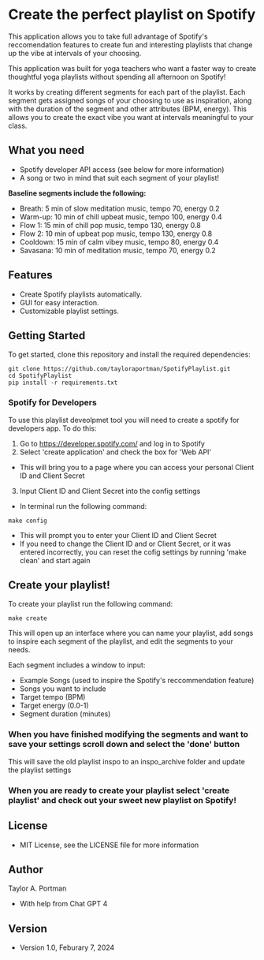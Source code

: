 # Create the perfect playlist on Spotify

This application allows you to take full advantage of Spotify's reccomendation features to create
fun and interesting playlists that change up the vibe at intervals of your choosing.

This application was built for yoga teachers who want a faster way to create thoughtful yoga playlists 
without spending all afternoon on Spotify!

It works by creating different segments for each part of the playlist. Each segment gets assigned songs of your choosing to use as inspiration, along with the duration of the segment and other attributes (BPM, energy). This allows you to create the exact vibe you want at intervals meaningful to your class.

## What you need
- Spotify developer API access (see below for more information)
- A song or two in mind that suit each segment of your playlist!

**Baseline segments include the following:**

* Breath: 5 min of slow meditation music, tempo 70, energy 0.2
* Warm-up: 10 min of chill upbeat music, tempo 100, energy 0.4
* Flow 1: 15 min of chill pop music, tempo 130, energy 0.8
* Flow 2: 10 min of upbeat pop music, tempo 130, energy 0.8
* Cooldown: 15 min of calm vibey music, tempo 80, energy 0.4
* Savasana: 10 min of meditation music, tempo 70, energy 0.2

## Features

- Create Spotify playlists automatically.
- GUI for easy interaction.
- Customizable playlist settings.

## Getting Started 
To get started, clone this repository and install the required dependencies:

```
git clone https://github.com/tayloraportman/SpotifyPlaylist.git
cd SpotifyPlaylist
pip install -r requirements.txt
```
### Spotify for Developers
To use this playlist deveolpmet tool you will need to create a spotify for developers app. To do this: 
1. Go to https://developer.spotify.com/ and log in to Spotify
2. Select 'create application' and check the box for 'Web API'
- This will bring you to a page where you can access your personal Client ID and Client Secret
3. Input Client ID and Client Secret into the config settings 
- In terminal run the following command: 
```
make config
```
- This will prompt you to enter your Client ID and Client Secret
- If you need to change the Client ID and or Client Secret, or it was entered incorrectly, you can reset the cofig settings by running 'make clean' and start again

## Create your playlist!
To create your playlist run the following command:
```
make create
```
This will open up an interface where you can name your playlist, add songs to inspire each segment of the playlist, and edit the segments to your needs. 

Each segment includes a window to input: 
- Example Songs (used to inspire the Spotify's reccommendation feature)
- Songs you want to include
- Target tempo (BPM)
- Target energy (0.0-1)
- Segment duration (minutes)

### When you have finished modifying the segments and want to save your settings scroll down and select the 'done' button
This will save the old playlist inspo to an inspo_archive folder and update the playlist settings

### When you are ready to create your playlist select 'create playlist' and check out your sweet new playlist on Spotify!

## License

- MIT License, see the LICENSE file for more information

## Author
Taylor A. Portman
* With help from Chat GPT 4

## Version
- Version 1.0, Feburary 7, 2024








